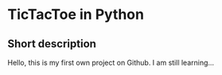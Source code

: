 # TicTacToe in Python


## Short description
Hello, this is my first own project on Github. I am still learning...
